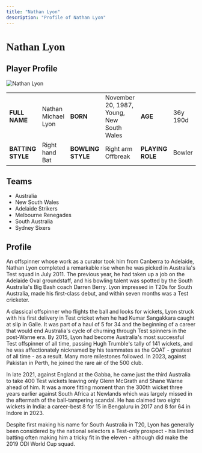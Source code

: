```yaml
---
title: "Nathan Lyon"
description: "Profile of Nathan Lyon"
---
```


# <span style="font-family: 'Playfair Display', serif;">Nathan Lyon</span>

## Player Profile

![Nathan Lyon](/images/nl.jpg)

<table>
  <tr>
    <td><strong>FULL NAME</strong></td>
    <td>Nathan Michael Lyon</td>
    <td><strong>BORN</strong></td>
    <td>November 20, 1987, Young, New South Wales</td>
    <td><strong>AGE</strong></td>
    <td>36y 190d</td>
  </tr>
  <tr>
    <td><strong>BATTING STYLE</strong></td>
    <td>Right hand Bat</td>
    <td><strong>BOWLING STYLE</strong></td>
    <td>Right arm Offbreak</td>
    <td><strong>PLAYING ROLE</strong></td>
    <td>Bowler</td>
  </tr>
</table>

## Teams

- Australia
- New South Wales
- Adelaide Strikers
- Melbourne Renegades
- South Australia
- Sydney Sixers

## Profile

An offspinner whose work as a curator took him from Canberra to Adelaide, Nathan Lyon completed a remarkable rise when he was picked in Australia's Test squad in July 2011. The previous year, he had taken up a job on the Adelaide Oval groundstaff, and his bowling talent was spotted by the South Australia's Big Bash coach Darren Berry. Lyon impressed in T20s for South Australia, made his first-class debut, and within seven months was a Test cricketer.

A classical offspinner who flights the ball and looks for wickets, Lyon struck with his first delivery in Test cricket when he had Kumar Sangakkara caught at slip in Galle. It was part of a haul of 5 for 34 and the beginning of a career that would end Australia's cycle of churning through Test spinners in the post-Warne era. By 2015, Lyon had become Australia's most successful Test offspinner of all time, passing Hugh Trumble's tally of 141 wickets, and he was affectionately nicknamed by his teammates as the GOAT - greatest of all time - as a result. Many more milestones followed. In 2023, against Pakistan in Perth, he joined the rare air of the 500 club.

In late 2021, against England at the Gabba, he came just the third Australia to take 400 Test wickets leaving only Glenn McGrath and Shane Warne ahead of him. It was a more fitting moment than the 300th wicket three years earlier against South Africa at Newlands which was largely missed in the aftermath of the ball-tampering scandal. He has claimed two eight wickets in India: a career-best 8 for 15 in Bengaluru in 2017 and 8 for 64 in Indore in 2023.

Despite first making his name for South Australia in T20, Lyon has generally been considered by the national selectors a Test-only prospect - his limited batting often making him a tricky fit in the eleven - although did make the 2019 ODI World Cup squad.